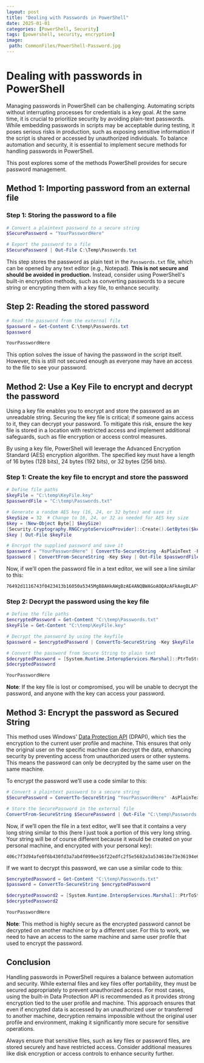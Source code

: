 ```yaml
---
layout: post
title: "Dealing with Passwords in PowerShell"
date: 2025-01-01
categories: [PowerShell, Security]
tags: [powershell, security, encryption]
image:
 path: CommonFiles/PowerShell-Password.jpg
---
```


# Dealing with passwords in PowerShell

Managing passwords in PowerShell can be challenging. Automating scripts without interrupting processes for credentials is a key goal. At the same time, it is crucial to prioritize security by avoiding plain-text passwords. While embedding passwords in scripts may be acceptable during testing, it poses serious risks in production, such as exposing sensitive information if the script is shared or accessed by unauthorized individuals. To balance automation and security, it is essential to implement secure methods for handling passwords in PowerShell.

This post explores some of the methods PowerShell provides for secure password management.

## Method 1: Importing password from an external file

### Step 1: Storing the password to a file

```powershell
# Convert a plaintext password to a secure string
$SecurePassword = "YourPasswordHere"

# Export the password to a file
$SecurePassword | Out-File C:\Temp\Passwords.txt
```

This step stores the password as plain text in the `Passwords.txt` file, which can be opened by any text editor (e.g., Notepad). **This is not secure and should be avoided in production.** Instead, consider using PowerShell's built-in encryption methods, such as converting passwords to a secure string or encrypting them with a key file, to enhance security.

## Step 2: Reading the stored password

```powershell
# Read the password from the external file
$password = Get-Content C:\temp\Passwords.txt
$password

YourPasswordHere
```

This option solves the issue of having the password in the script itself. However, this is still not secured enough as everyone may have an access to the file to see your password.

## Method 2: Use a Key File to encrypt and decrypt the password

Using a key file enables you to encrypt and store the password as an unreadable string. Securing the key file is critical; if someone gains access to it, they can decrypt your password. To mitigate this risk, ensure the key file is stored in a location with restricted access and implement additional safeguards, such as file encryption or access control measures.

By using a key file, PowerShell will leverage the Advanced Encryption Standard (AES) encryption algorithm. The specified key must have a length of 16 bytes (128 bits), 24 bytes (192 bits), or 32 bytes (256 bits).

### Step 1: Create the key file to  encrypt and store the password

```powershell
# Define file paths
$keyFile = "C:\temp\KeyFile.key"
$passwordFile = "C:\temp\Passwords.txt"

# Generate a random AES key (16, 24, or 32 bytes) and save it
$keySize = 32  # Change to 16, 24, or 32 as needed for AES key size
$key = (New-Object Byte[] $keySize)
[Security.Cryptography.RNGCryptoServiceProvider]::Create().GetBytes($key)
$key | Out-File $keyFile

# Encrypt the supplied password and save it
$password = "YourPasswordHere" | ConvertTo-SecureString -AsPlainText -Force
$password | ConvertFrom-SecureString -Key $key | Out-File $passwordFile
```

Now, if we’ll open the password file in a text editor, we will see a line similar to this:

```
76492d1116743f0423413b16050a5345MgB8AHkAWgBzAE4ANQBWAGoAOQAzAFkAegBLAFYAawBZAGsAWgBVAE4AVQBJAHcAPQA9AHwAMAAwADgANgBkADUANAA0ADcAMAAyAGQAYgBkAGQANwA0ADIANgAxAGIAMABjADAAYgBlADcAZABjADIAOQBhAGYAZgA5AGMAZQA2ADcANgAzADAANwBiADcAMQA1ADYANwA2AGQANQA1ADgAMgBmAGYAMQA4ADQAMwA3ADYAYgA4ADYAZgA1ADEAMQA1ADYAYQA5AGIAOABkADUAYwA5ADYAMABmAGQAMAA5ADkAOAAxADEANwBiADcAOAA3ADAA
```

### Step 2: Decrypt the password using the key file

```powershell
# Define the file paths
$encryptedPassword = Get-Content "C:\temp\Passwords.txt"
$keyFile = Get-Content "C:\temp\KeyFile.key"

# Decrypt the password by using the keyfile
$password = $encryptedPassword | ConvertTo-SecureString -Key $keyFile

# Convert the password from Secure String to plain text
$decryptedPassword = [System.Runtime.InteropServices.Marshal]::PtrToStringAuto([System.Runtime.InteropServices.Marshal]::SecureStringToBSTR($password))
$decryptedPassword

YourPasswordHere
```

**Note**: If the key file is lost or compromised, you will be unable to decrypt the password, and anyone with the key can access your password.

## Method 3: Encrypt the password as Secured String

This method uses Windows' [Data Protection API](https://en.wikipedia.org/wiki/Data_Protection_API) (DPAPI), which ties the encryption to the current user profile and machine. This ensures that only the original user on the specific machine can decrypt the data, enhancing security by preventing access from unauthorized users or other systems. This means the password can only be decrypted by the same user on the same machine.

To encrypt the password we’ll use a code similar to this:

```powershell
# Convert a plaintext password to a secure string
$SecurePassword = ConvertTo-SecureString "YourPasswordHere" -AsPlainText -Force

# Store the SecurePassword in the external file
ConvertFrom-SecureString $SecurePassword | Out-File "C:\temp\Passwords.txt"
```

Now, if we’ll open the file in a text editor, we’ll see that it contains a very long string similar to this (here I just took a portion of this very long string. Your string will be of course different because it would be created on your personal machine, and encrypted with your personal key):

```
406c7f3d94afe0f6b430fd3a7ab4f099ee16f22edfc2f5e5682a3a534610e73e36194e63140000000ec5054726eb90e4981
```

If we want to decrypt this password, we can use a similar code to this:

```powershell
$encryptedPassword = Get-Content "C:\temp\Passwords.txt"
$password = ConvertTo-SecureString $encryptedPassword

$decryptedPassword2 = [System.Runtime.InteropServices.Marshal]::PtrToStringAuto([System.Runtime.InteropServices.Marshal]::SecureStringToBSTR($password))
$decryptedPassword2

YourPasswordHere
```

**Note**: This method is highly secure as the encrypted password cannot be decrypted on another machine or by a different user. For this to work, we need to have an access to the same machine and same user profile that used to encrypt the password.

## Conclusion

Handling passwords in PowerShell requires a balance between automation and security. While external files and key files offer portability, they must be secured appropriately to prevent unauthorized access. For most cases, using the built-in Data Protection API is recommended as it provides strong encryption tied to the user profile and machine. This approach ensures that even if encrypted data is accessed by an unauthorized user or transferred to another machine, decryption remains impossible without the original user profile and environment, making it significantly more secure for sensitive operations.

Always ensure that sensitive files, such as key files or password files, are stored securely and have restricted access. Consider additional measures like disk encryption or access controls to enhance security further.